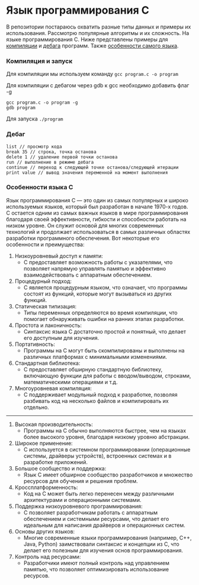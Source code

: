# Язык программирования C

В репозитории постараюсь охватить разные типы данных и примеры их использования. Рассмотрю популярные алгоритмы и их сложность. На языке программирования C. Ниже представлены примеры для [компиляции](#compile) и [дебага](#debug) программ. Также [особенности самого языка](#info).

### <a name="compile"></a>Компиляция и запуск
Для компиляции мы используем команду
`gcc program.c -o program`

Для компиляции с дебагом через gdb к gcc необходимо добавить флаг -g

```
gcc program.c -o program -g
gdb program
```
Для запуска
`./program`

### <a name="debug"></a>Дебаг
```
list // просмотр кода
break 35 // строка, точка останова
delete 1 // удаление первой точки останова
run // выполнение в режиме дебага
continue // переход к следующей точке останова/следующей итерации
print value // вывод значения переменной на момент выполнения
```

### <a name="info"></a>Особенности языка C
Язык программирования C — это один из самых популярных и широко используемых языков, который был разработан в начале 1970-х годов. C остается одним из самых важных языков в мире программирования благодаря своей эффективности, гибкости и способности работать на низком уровне. Он служит основой для многих современных технологий и продолжает использоваться в самых различных областях разработки программного обеспечения. Вот некоторые его особенности и преимущества:
1. Низкоуровневый доступ к памяти:
   - C предоставляет возможность работы с указателями, что позволяет напрямую управлять памятью и эффективно взаимодействовать с аппаратным обеспечением.
2. Процедурный подход:
   - C является процедурным языком, что означает, что программы состоят из функций, которые могут вызываться из других функций.
3. Статическая типизация:
   - Типы переменных определяются во время компиляции, что помогает обнаруживать ошибки на ранних этапах разработки.
4. Простота и лаконичность:
   - Синтаксис языка C достаточно простой и понятный, что делает его доступным для изучения.
5. Портативность:
   - Программы на C могут быть скомпилированы и выполнены на различных платформах с минимальными изменениями.
6. Стандартная библиотека:
   - C предоставляет обширную стандартную библиотеку, включающую функции для работы с вводом/выводом, строками, математическими операциями и т.д.
7. Многоуровневая компиляция:
   - C поддерживает модульный подход к разработке, позволяя разбивать код на несколько файлов и компилировать их отдельно.

***

1. Высокая производительность:
   - Программы на C обычно выполняются быстрее, чем на языках более высокого уровня, благодаря низкому уровню абстракции.
2. Широкое применение:
   - C используется в системном программировании (операционные системы, драйверы устройств), встроенных системах и в разработке приложений.
3. Большое сообщество и поддержка:
   - Язык C имеет обширное сообщество разработчиков и множество ресурсов для обучения и решения проблем.
4. Кроссплатформенность:
   - Код на C может быть легко перенесен между различными архитектурами и операционными системами.
5. Поддержка низкоуровневого программирования:
   - C позволяет разработчикам работать с аппаратным обеспечением и системными ресурсами, что делает его идеальным для написания драйверов и операционных систем.
6. Основы других языков:
   - Многие современные языки программирования (например, C++, Java, Python) заимствовали синтаксис и концепции из C, что делает его полезным для изучения основ программирования.
7. Контроль над ресурсами:
   - Разработчики имеют полный контроль над управлением памятью, что позволяет оптимизировать использование ресурсов.
